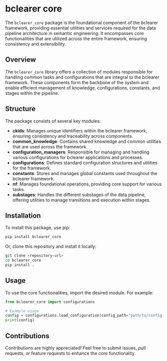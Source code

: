 # bclearer core

The `bclearer_core` package is the foundational component of the bclearer framework, providing essential utilities and services required for the data pipeline architecture in semantic engineering. It encompasses core functionalities that are utilized across the entire framework, ensuring consistency and extensibility.

## Overview

The `bclearer_core` library offers a collection of modules responsible for handling common tasks and configurations that are integral to the bclearer framework. These components form the backbone of the system and enable efficient management of knowledge, configurations, constants, and stages within the pipeline.

## Structure

The package consists of several key modules:

- **ckids**: Manages unique identifiers within the bclearer framework, ensuring consistency and traceability across components.
- **common_knowledge**: Contains shared knowledge and common utilities that are used across the framework.
- **configuration_managers**: Responsible for managing and handling various configurations for bclearer applications and processes.
- **configurations**: Defines standard configuration structures and utilities for the framework.
- **constants**: Stores and manages global constants used throughout the bclearer framework.
- **nf**: Manages foundational operations, providing core support for various tasks.
- **substages**: Handles the different substages of the data pipeline, offering utilities to manage transitions and execution within stages.

## Installation

To install this package, use pip:

```bash
pip install bclearer_core
```

Or, clone this repository and install it locally:

```bash
git clone <repository-url>
cd bclearer_core
pip install .
```

## Usage

To use the core functionalities, import the desired module. For example:

```python
from bclearer_core import configurations

# Example usage
config = configurations.load_configuration(config_path="path/to/config.yaml")
print(config)
```

## Contributions

Contributions are highly appreciated! Feel free to submit issues, pull requests, or feature requests to enhance the core functionality.
